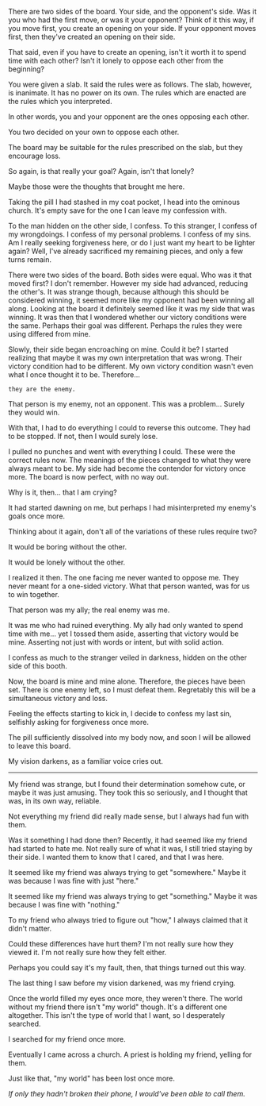 There are two sides of the board. Your side, and the opponent's side. Was it you
who had the first move, or was it your opponent? Think of it this way, if you
move first, you create an opening on your side. If your opponent moves first,
then they've created an opening on their side.

That said, even if you have to create an opening, isn't it worth it to spend
time with each other? Isn't it lonely to oppose each other from the beginning?

You were given a slab. It said the rules were as follows. The slab, however, is
inanimate. It has no power on its own. The rules which are enacted are the rules
which you interpreted.

In other words, you and your opponent are the ones opposing each other.

You two decided on your own to oppose each other.

The board may be suitable for the rules prescribed on the slab, but they
encourage loss.

So again, is that really your goal? Again, isn't that lonely?

Maybe those were the thoughts that brought me here.

Taking the pill I had stashed in my coat pocket, I head into the ominous church.
It's empty save for the one I can leave my confession with.

To the man hidden on the other side, I confess. To this stranger, I confess of
my wrongdoings. I confess of my personal problems. I confess of my sins. Am I
really seeking forgiveness here, or do I just want my heart to be lighter again?
Well, I've already sacrificed my remaining pieces, and only a few turns remain.

There were two sides of the board. Both sides were equal. Who was it that moved
first? I don't remember. However my side had advanced, reducing the other's. It
was strange though, because although this should be considered winning, it
seemed more like my opponent had been winning all along. Looking at the board it
definitely seemed like it was my side that was winning. It was then that I
wondered whether our victory conditions were the same. Perhaps their goal was
different. Perhaps the rules they were using differed from mine.

Slowly, their side began encroaching on mine. Could it be? I started realizing
that maybe it was my own interpretation that was wrong. Their victory condition
had to be different. My own victory condition wasn't even what I once thought it
to be. Therefore...

	they are the enemy.

That person is my enemy, not an opponent. This was a problem... Surely they
would win.

With that, I had to do everything I could to reverse this outcome. They had to
be stopped. If not, then I would surely lose.

I pulled no punches and went with everything I could. These were the correct
rules now. The meanings of the pieces changed to what they were always meant to
be. My side had become the contendor for victory once more. The board is now
perfect, with no way out.

Why is it, then... that I am crying?

It had started dawning on me, but perhaps I had misinterpreted my enemy's goals
once more.

Thinking about it again, don't all of the variations of these rules require two?

It would be boring without the other.

It would be lonely without the other.

I realized it then. The one facing me never wanted to oppose me. They never
meant for a one-sided victory. What that person wanted, was for us to win
together.

That person was my ally; the real enemy was me.

It was me who had ruined everything. My ally had only wanted to spend time with
me... yet I tossed them aside, asserting that victory would be mine. Asserting
not just with words or intent, but with solid action.

I confess as much to the stranger veiled in darkness, hidden on the other side
of this booth.

Now, the board is mine and mine alone. Therefore, the pieces have been set.
There is one enemy left, so I must defeat them. Regretably this will be a
simultaneous victory and loss.

Feeling the effects starting to kick in, I decide to confess my last sin,
selfishly asking for forgiveness once more.

The pill sufficiently dissolved into my body now, and soon I will be allowed to
leave this board.

My vision darkens, as a familiar voice cries out.

--------------------------------------------------------------------------------

My friend was strange, but I found their determination somehow cute, or maybe it
was just amusing. They took this so seriously, and I thought that was, in its
own way, reliable.

Not everything my friend did really made sense, but I always had fun with them.

Was it something I had done then? Recently, it had seemed like my friend had
started to hate me. Not really sure of what it was, I still tried staying by
their side. I wanted them to know that I cared, and that I was here.

It seemed like my friend was always trying to get "somewhere." Maybe it was
because I was fine with just "here."

It seemed like my friend was always trying to get "something." Maybe it was
because I was fine with "nothing."

To my friend who always tried to figure out "how," I always claimed that it
didn't matter.

Could these differences have hurt them? I'm not really sure how they viewed it.
I'm not really sure how they felt either.

Perhaps you could say it's my fault, then, that things turned out this way.

The last thing I saw before my vision darkened, was my friend crying.

Once the world filled my eyes once more, they weren't there. The world without
my friend there isn't "my world" though. It's a different one altogether. This
isn't the type of world that I want, so I desperately searched.

I searched for my friend once more.

Eventually I came across a church. A priest is holding my friend, yelling for
them.

Just like that, "my world" has been lost once more.

*If only they hadn't broken their phone, I would've been able to call them.*
